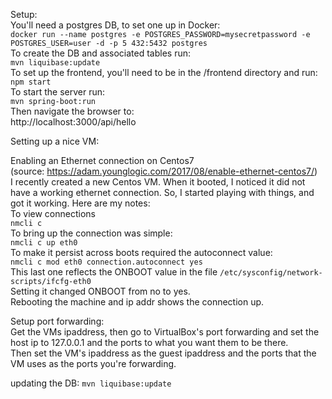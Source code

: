 Setup:<br>
You'll need a postgres DB, to set one up in Docker:<br>
`docker run --name postgres -e POSTGRES_PASSWORD=mysecretpassword -e POSTGRES_USER=user -d -p 5
432:5432 postgres`<br>
To create the DB and associated tables run:<br>
`mvn liquibase:update`<br>
To set up the frontend, you'll need to be in the /frontend directory and run:<br>
`npm start`<br>
To start the server run:<br>
`mvn spring-boot:run`<br>
Then navigate the browser to:<br>
http://localhost:3000/api/hello


Setting up a nice VM:

Enabling an Ethernet connection on Centos7<br>
(source: https://adam.younglogic.com/2017/08/enable-ethernet-centos7/)<br>
I recently created a new Centos VM. When it booted, I noticed it did not have a working ethernet connection. So, I started playing with things, and got it working. Here are my notes:<br>
To view connections<br>
`nmcli c`<br>
To bring up the connection was simple:<br>
`nmcli c up eth0`<br>
To make it persist across boots required the autoconnect value:<br>
`nmcli c mod eth0 connection.autoconnect yes`<br>
This last one reflects the ONBOOT value in the file `/etc/sysconfig/network-scripts/ifcfg-eth0`<br>
Setting it changed ONBOOT from no to yes.<br>
Rebooting the machine and ip addr shows the connection up.

Setup port forwarding:<br>
Get the VMs ipaddress, then go to VirtualBox's port forwarding and set the host ip to 127.0.0.1 and the ports to what you want them to be there.<br>
Then set the VM's ipaddress as the guest ipaddress and the ports that the VM uses as the ports you're forwarding.

updating the DB:
`mvn liquibase:update`